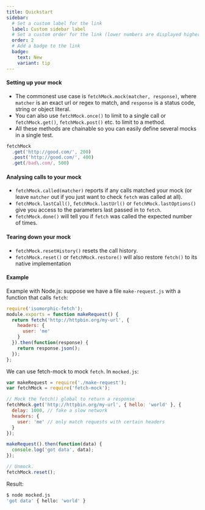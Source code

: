 ```yaml
---
title: Quickstart
sidebar:
  # Set a custom label for the link
  label: Custom sidebar label
  # Set a custom order for the link (lower numbers are displayed higher up)
  order: 2
  # Add a badge to the link
  badge:
    text: New
    variant: tip
---
```


#### Setting up your mock

- The commonest use case is `fetchMock.mock(matcher, response)`, where `matcher` is an exact url or regex to match, and `response` is a status code, string or object literal.
- You can also use `fetchMock.once()` to limit to a single call or `fetchMock.get()`, `fetchMock.post()` etc. to limit to a method.
- All these methods are chainable so you can easily define several mocks in a single test.

```javascript
fetchMock
  .get('http://good.com/', 200)
  .post('http://good.com/', 400)
  .get(/bad\.com/, 500)
```
#### Analysing calls to your mock

- `fetchMock.called(matcher)` reports if any calls matched your mock (or leave `matcher` out if you just want to check `fetch` was called at all).
- `fetchMock.lastCall()`, `fetchMock.lastUrl()` or `fetchMock.lastOptions()` give you access to the parameters last passed in to `fetch`.
- `fetchMock.done()` will tell you if `fetch` was called the expected number of times.

#### Tearing down your mock

- `fetchMock.resetHistory()` resets the call history.
- `fetchMock.reset()` or `fetchMock.restore()` will also restore `fetch()` to its native implementation

#### Example

Example with Node.js: suppose we have a file `make-request.js` with a function that calls `fetch`:

```js
require('isomorphic-fetch');
module.exports = function makeRequest() {
  return fetch('http://httpbin.org/my-url', {
    headers: {
      user: 'me'
    }
  }).then(function(response) {
    return response.json();
  });
};
```

We can use fetch-mock to mock `fetch`. In `mocked.js`:

```js
var makeRequest = require('./make-request');
var fetchMock = require('fetch-mock');

// Mock the fetch() global to return a response 
fetchMock.get('http://httpbin.org/my-url', { hello: 'world' }, {
  delay: 1000, // fake a slow network
  headers: {
    user: 'me' // only match requests with certain headers
  }
});

makeRequest().then(function(data) {
  console.log('got data', data);
});

// Unmock.
fetchMock.reset();
```

Result:

```bash
$ node mocked.js
'got data' { hello: 'world' }
```
